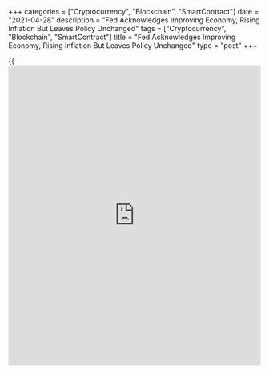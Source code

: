 +++
categories = ["Cryptocurrency", "Blockchain", "SmartContract"]
date = "2021-04-28"
description = "Fed Acknowledges Improving Economy, Rising Inflation But Leaves Policy Unchanged"
tags = ["Cryptocurrency", "Blockchain", "SmartContract"]
title = "Fed Acknowledges Improving Economy, Rising Inflation But Leaves Policy Unchanged"
type = "post"
+++

{{<iframe id="large-banner" src="https://www.bounty.group/#slide=19.0" width="100%" height="600" scrolling="no" style="border: 0px solid rgb(216, 221, 230); border-radius: 3px;">}}

Citing progress on Covid vaccinations and strong [policy](https://www.fintechee.com/policy/) support, the
Federal Reserve on Wednesday upgraded its assessment of the U.S.
[economy][1] but maintained its ultra-easy monetary [policy](https://www.fintechee.com/policy/) as widely
expected.

A statement from the Fed noted indicators of economic activity and
employment have "strengthened," which reflects a modest upgrade from
last month, when the central bank said the indicators have "turned up
recently."

The Fed also said the sectors most adversely affected by the
[coronavirus][2] pandemic remain weak but have shown improvement.

After previously saying inflation continues to run below 2 percent, the
Fed now acknowledges that inflation has risen but largely attributed the
increase to "transitory factors."

The statement from the central bank also said risks to the economic
outlook remain due to the ongoing public [health][3] crisis, although
that reflects an improvement from last month, when the Fed cited
"considerable risks to the economic outlook."

Despite the improvements mentioned in the statement, the Fed once again
kept the target range for the federal funds rate at 0 to 1/4 percent.

The Fed also reiterated that it expects rates to remain at near-zero
levels until labor market conditions have reached levels consistent with
its assessments of maximum employment and inflation is on track to
moderately exceed 2 percent for some time.

The central bank also said it plans to continue its bond purchases at a
rate of at least $120 billion per month until "substantial further
progress" has been made toward its goals of maximum employment and price
stability.

Paul Ashworth, Chief US Economist at Capital Economics, said there is
nothing in the announcement to change his view that the Fed won't begin
to taper its asset purchases until the start of next year and won't
begin to raise interest rates until late 2023.

For comments and feedback [contact](https://www.playgroundfx.com/contact/): editorial@rtt[news](https://www.letsplayfx.com/blog/forex-news-website/).com

[Economic News][1]

 **What parts of the world are seeing the best (and worst) economic
performances lately? Click[here][4] to check out our [Econ Scorecard][4]
and find out! See up-to-the-moment [ranking](https://www.playgroundfx.com/blog/crypto-exchange-ranking/)s for the best and worst
performers in [GDP][5], [unemployment rate][6], [inflation][4] and much
more.**

   1. www.rtt[news](https://www.letsplayfx.com/blog/forex-news-website/).com/Content/EconomicNews.aspx
   2. www.rtt[news](https://www.letsplayfx.com/blog/forex-news-website/).com/list/coronavirus.aspx
   3. www.rtt[news](https://www.letsplayfx.com/blog/forex-news-website/).com/Content/Health.aspx
   4. www.rtt[news](https://www.letsplayfx.com/blog/forex-news-website/).com/economic-scorecard/world-rank/CPI/highest-performance.aspx
   5. www.rtt[news](https://www.letsplayfx.com/blog/forex-news-website/).com/economic-scorecard/world-rank/GDP/highest-performance.aspx
   6. www.rtt[news](https://www.letsplayfx.com/blog/forex-news-website/).com/economic-scorecard/world-rank/unemployment-rate/lowest-performance.aspx